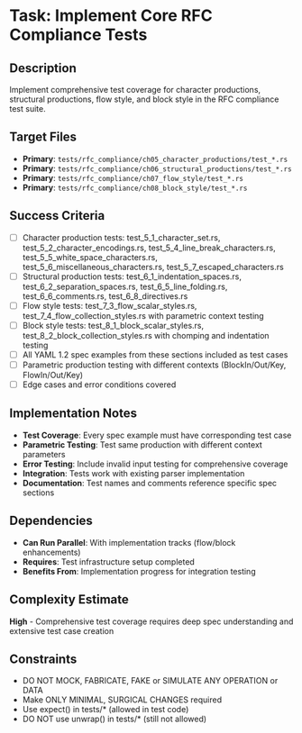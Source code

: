 # Task: Implement Core RFC Compliance Tests

## Description
Implement comprehensive test coverage for character productions, structural productions, flow style, and block style in the RFC compliance test suite.

## Target Files
- **Primary**: `tests/rfc_compliance/ch05_character_productions/test_*.rs`
- **Primary**: `tests/rfc_compliance/ch06_structural_productions/test_*.rs`  
- **Primary**: `tests/rfc_compliance/ch07_flow_style/test_*.rs`
- **Primary**: `tests/rfc_compliance/ch08_block_style/test_*.rs`

## Success Criteria
- [ ] Character production tests: test_5_1_character_set.rs, test_5_2_character_encodings.rs, test_5_4_line_break_characters.rs, test_5_5_white_space_characters.rs, test_5_6_miscellaneous_characters.rs, test_5_7_escaped_characters.rs
- [ ] Structural production tests: test_6_1_indentation_spaces.rs, test_6_2_separation_spaces.rs, test_6_5_line_folding.rs, test_6_6_comments.rs, test_6_8_directives.rs
- [ ] Flow style tests: test_7_3_flow_scalar_styles.rs, test_7_4_flow_collection_styles.rs with parametric context testing
- [ ] Block style tests: test_8_1_block_scalar_styles.rs, test_8_2_block_collection_styles.rs with chomping and indentation testing
- [ ] All YAML 1.2 spec examples from these sections included as test cases
- [ ] Parametric production testing with different contexts (BlockIn/Out/Key, FlowIn/Out/Key)
- [ ] Edge cases and error conditions covered

## Implementation Notes
- **Test Coverage**: Every spec example must have corresponding test case
- **Parametric Testing**: Test same production with different context parameters
- **Error Testing**: Include invalid input testing for comprehensive coverage
- **Integration**: Tests work with existing parser implementation
- **Documentation**: Test names and comments reference specific spec sections

## Dependencies
- **Can Run Parallel**: With implementation tracks (flow/block enhancements)
- **Requires**: Test infrastructure setup completed
- **Benefits From**: Implementation progress for integration testing

## Complexity Estimate
**High** - Comprehensive test coverage requires deep spec understanding and extensive test case creation

## Constraints
- DO NOT MOCK, FABRICATE, FAKE or SIMULATE ANY OPERATION or DATA
- Make ONLY MINIMAL, SURGICAL CHANGES required
- Use expect() in tests/* (allowed in test code)
- DO NOT use unwrap() in tests/* (still not allowed)